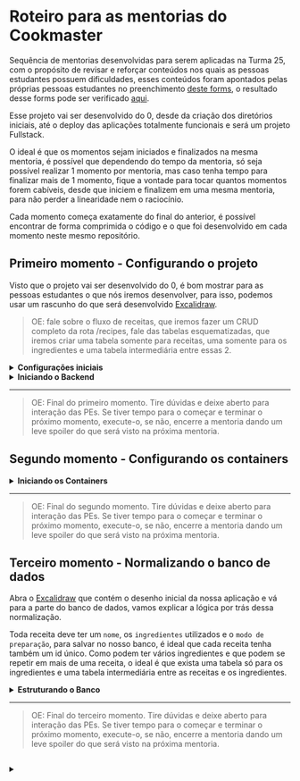 # Roteiro para as mentorias do Cookmaster

Sequência de mentorias desenvolvidas para serem aplicadas na Turma 25, com o propósito de revisar e reforçar conteúdos nos quais as pessoas estudantes possuem dificuldades, esses conteúdos foram apontados pelas próprias pessoas estudantes no preenchimento [deste forms](https://forms.gle/6EdTi8LecdZVUiyt9), o resultado desse forms pode ser verificado [aqui](https://betrybe.slack.com/archives/C03N2F2FGKA/p1680096291916419?thread_ts=1680016591.667539&cid=C03N2F2FGKA).

Esse projeto vai ser desenvolvido do 0, desde da criação dos diretórios iniciais, até o deploy das aplicações totalmente funcionais e será um projeto Fullstack.

O ideal é que os momentos sejam iniciados e finalizados na mesma mentoria, é possível que dependendo do tempo da mentoria, só seja possível realizar 1 momento por mentoria, mas caso tenha tempo para finalizar mais de 1 momento, fique a vontade para tocar quantos momentos forem cabíveis, desde que iniciem e finalizem em uma mesma mentoria, para não perder a linearidade nem o raciocínio.

Cada momento começa exatamente do final do anterior, é possível encontrar de forma comprimida o código e o que foi desenvolvido em cada momento neste mesmo repositório.

## Primeiro momento - Configurando o projeto

Visto que o projeto vai ser desenvolvido do 0, é bom mostrar para as pessoas estudantes o que nós iremos desenvolver, para isso, podemos usar um rascunho do que será desenvolvido [Excalidraw](https://excalidraw.com/#json=6wcoKP05324pM-kWfEPJc,8l9ZOf9zpwMn1Y8nOyL0XA).

> OE: fale sobre o fluxo de receitas, que iremos fazer um CRUD completo da rota /recipes, fale das tabelas esquematizadas, que iremos criar uma tabela somente para receitas, uma somente para os ingredientes e uma tabela intermediária entre essas 2.

<details>
<summary><strong>Configurações iniciais</strong></summary>

> OE: Abra o VSCode em um diretório vazio que você escolher para utilizar na mentoria, a sugestão é que o nome desse diretório seja Cookmaster

1. Faça a conexão do seu diretório local com o repositório no github onde você irá disponibilizar o código para as PEs:

~~~bash
git remote add triboA git@github.com:tryber/sd-0XX-a-live-lectures.git
git remote add triboB git@github.com:tryber/sd-0XX-b-live-lectures.git
~~~

> OE: É possível que surjam dúvidas sobre essa adição de remotos, tire um tempo para possíveis dúvidas, explique que é possível adicionarmos vários remotos nos nossos projetos, e que o *alias* do `origin` é somente o padrão. Utilize o comando `git remote -v` para exibir os remotos desse projeto.

2. Crie uma branch nova:

~~~bash
gco -b cookmaster-configs-iniciais
~~~

3. Criar os diretórios para iniciar a criação da aplicação:

~~~bash
mkdir backend frontend
~~~

4. Entre no diretório do frontend e inicie uma aplicação `React`:

~~~bash
cd frontend
npx create-react-app .
~~~

> OE: Mostre a aplicação rodando no navegador e depois encerre a aplicação por enquanto utilizando o Ctrl + C

5. Entre no diretório do backend e inicie uma aplicação `Node.js`:

~~~bash
cd ../backend
npm init -y 
~~~

> OE: Mostre o arquivo package.json, mostre que foi criado com somente 1 script e que não possui nenhuma dependência instalada ainda.

6. Instale algumas dependências

> OE: Peça colaboração das PEs para determinar quais dependências serão instaladas

~~~bash
npm i express mysql2 sequelize
~~~

> OE: Mostre novamente o package.json e mostre que as dependências foram instaladas

7. Instale dependências de desenvolvimento

~~~bash
npm i -D typescript @types/express @types/node @types/sequelize ts-node-dev nodemon
~~~

8. Inicie a configuração do eslint:

~~~bash
npx eslint --init
~~~

> OE: Utilize as configurações abaixo:

![eslint configs backend](./images/eslint-configs-backend.png)

9. Adicione novas configurações ao arquivo `.eslintrc.json`

> OE: Utilize as configurações [desse arquivo](./backend/.eslintrc.json)

10. Crie o arquivo `.eslintignore`

~~~bash
touch .eslintignore 
~~~

11. Adicione as seguintes linhas ao `.eslintignore`:

~~~.eslintignore
nyc.config.js
node_modules/
tests/
build/
src/database/migrations
src/database/seeders
src/database/config
src/database/models/index.ts
~~~

> OE: É possível que algumas dúvidas surjam sobre o motivo de estarem sendo adicionados aqui diretórios que ainda não existem e como você sabe que serão esses, diga que é por experiências prévias e que se for necessário, você pode alterar esse arquivo, removendo ou adicionando novos diretórios.

12. Crie o arquivo `.gitignore`:

~~~bash
touch .gitignore
~~~

13. Adicione o diretório `node_modules` ao arquivo `.gitignore`:

~~~.gitignore
node_modules
~~~

14. Faça um commit descritivo

> OE: utilize a extensão `Conventional Commits`, se quiser, ou faça os commits de forma tradicional pelo terminal, ou use a aba `Source Control` do VSCode para fazer os commits.

15. Faça um push:

~~~bash
git push triboA cookmaster-configs-iniciais
git push triboB cookmaster-configs-iniciais
~~~

</details>

<details>
<summary><strong>Iniciando o Backend</strong></summary>

Visto que a base do frontend já foi criada com o comando `npx create-react-app .`, vamos somente criar os arquivos de inicialização do backend.

> OE: Os comandos a seguir estarão considerando que o seu terminal esteja dentro do diretório `backend`

1. Crie o arquivo `tsconfig.json`:

~~~bash
touch tsconfig.json
~~~

2. Adicione as seguintes configurações no arquivo `tsconfig.json`:

~~~json
{
  "compilerOptions": {
    "module": "commonjs",
    "target": "es6",
    "rootDir": "./src",
    "outDir": "./dist",
    "esModuleInterop": true,
    "strict": true
  }
}
~~~

3. Crie o diretório `src`:

~~~bash
mkdir src
~~~

4. Crie os arquivos `server.ts` e `app.ts`:

~~~bash
touch src/server.ts src/app.ts
~~~

5. Adicione o seguinte código no arquivo `app.ts`:

~~~typescript
// app.ts
import express, { Request, Response } from 'express';

const app = express();

app.use(express.json());

app.get('/', (_req: Request, res: Response) => {
  res.status(200).send('A API tá on!');
});

export default app;
~~~

6. Adicione o seguinte código no arquivo `server.ts`:

~~~typescript
// server.ts
import app from './app';

const PORT = process.env.APP_PORT || 3001;

app.listen(PORT, () => {
  console.log(`Server is running at PORT: ${PORT}`);
});
~~~

7. Adicione os seguintes scripts no arquivo `package.json`:

~~~json
// ...
  "dev": "nodemon --watch \"./src/**\" ./src/server.ts",
  "tsnd": "tsnd ./src/server.ts",
  "start": "npm run build && node ./dist/index.js",
  "build": "tsc"
// ..
~~~

8. Rode a aplicação usando o script `dev`:

~~~bash
npm run dev
~~~

9. Faça uma requisição para a rota `/`:

~~~http
localhost:3001/
~~~

> OE: Mostre a resposta da requisição e que é exatamente o que nós colocamos pra retornar no arquivo `app.ts`, depois disso pare a aplicação utilizando Ctrl + C.

10. Rode a aplicação usando o script `tsnd`:

~~~bash
npm run tsnd
~~~

> OE: Faça novamente a requisição para a rota `/` e mostre que a resposta foi a mesma, o ponto aqui é mostrar que dá pra usar 2 recursos diferentes para rodar nossas aplicações, mas que o resultado é o mesmo. Fique a vontade caso queira modificar o arquivo `app.ts` e mostrar os servidores recarregando. A partir daqui você escolhe qual dos 2 scripts você irá usar.

11. Faça um commit descritivo

> OE: utilize a extensão `Conventional Commits`, se quiser, ou faça os commits de forma tradicional pelo terminal, ou use a aba `Source Control` do VSCode para fazer os commits.

12. Faça um push:

~~~bash
git push triboA cookmaster-configs-iniciais
git push triboB cookmaster-configs-iniciais
~~~

</details>

---

> OE: Final do primeiro momento. Tire dúvidas e deixe aberto para interação das PEs.
> Se tiver tempo para o começar e terminar o próximo momento, execute-o, se não, encerre a mentoria dando um leve spoiler do que será visto na próxima mentoria.

## Segundo momento - Configurando os containers

<details>
<summary><strong>Iniciando os Containers</strong></summary>

1. Crie uma branch nova:

~~~bash
gco -b cookmaster-docker
~~~

> OE: Os comandos a seguir estarão considerando que o seu terminal esteja dentro do diretório `raiz`

2. Criar o arquivo `docker-compose.yml`:

~~~bash
touch docker-compose.yml
~~~

3. Criar os arquivos `Dockerfile`

~~~bash
touch backend/Dockerfile frontend/Dockerfile 
~~~

4. Abra o arquivo `docker-compose` e adicionar as seguintes configurações:

> OE: adicione as configurações 1 por 1 e comente sobre elas, tirando dúvidas se surgirem;
> Na hora de escrever o `command` escolha o script que você tiver mais familiaridade ou preferência, `dev` ou `tsnd`;

~~~yml
version: '3.9'
services:
  frontend:
    container_name: cookmaster-fe
    build: ./frontend
    ports:
      - 3000:3000
    working_dir: /app-frontend
    volumes: 
      - ./frontend/src:/app-frontend/src
    depends_on:
      backend:
        condition: service_healthy
    # Os `healthcheck` devem garantir que a aplicação
    # está operacional, antes de liberar o container
    healthcheck:
      test: ["CMD", "lsof", "-t", "-i:3000"]  # Caso utilize outra porta interna para o front, altere ela aqui também
      timeout: 10s
      retries: 5
  backend:
    container_name: cookmaster-be
    build: ./backend
    ports:
      - 3001:3001
    working_dir: /app-backend
    # Caso queira que o container esteja atualizado durante o desenvolvimento, sem que você precise ficar fazendo down e up dos containers, descomente as 3 linhas abaixo
    # Escolha o script você vai adicionar aqui de acordo com o que você preferir usar, dev ou tsnd
    command: dev 
    volumes: 
      - ./backend/src:/app-backend/src
    depends_on:
      db:
        condition: service_healthy
    environment:
      - APP_PORT=3001
      - JWT_SECRET=jwt_secret
      # Os dados abaixo se referem ao container `db`
      # Dica: Relembre aqui da comunicação interna entre containers
      - DB_USER=root
      - DB_PASS=123456
      - DB_HOST=db
      - DB_PORT=3306
    healthcheck:
      test: ["CMD", "lsof", "-t", "-i:3001"] # Caso utilize outra porta interna para o back, altere ela aqui também
      timeout: 10s
      retries: 5
  db:
    image: mysql:8.0.21
    container_name: cookmaster-db
    ports:
      - 3002:3306
    environment:
      - MYSQL_ROOT_PASSWORD=123456
    restart: 'always'
    healthcheck:
      test: ["CMD", "mysqladmin" ,"ping", "-h", "localhost"] # Deve aguardar o banco ficar operacional
      timeout: 10s
      retries: 5
    cap_add:
      - SYS_NICE # Deve omitir alertas menores
~~~

5. Abra o arquivo `backend/Dockerfile` e adicione as seguintes configurações:

>OE: adicione as configurações 1 por 1 e comente sobre elas, tirando dúvidas se surgirem

~~~Dockerfile
FROM node:16.14-alpine

WORKDIR /app-backend

COPY package*.json ./

RUN npm install

COPY . ./

EXPOSE 3001

ENTRYPOINT [ "npm", "run" ]

CMD [ "start" ]
~~~

6. Abra o arquivo `frontend/Dockerfile` e adicione as seguintes configurações:

>OE: adicione as configurações 1 por 1 e comente sobre elas, tirando dúvidas se surgirem

~~~Dockerfile
FROM node:16.14-alpine

WORKDIR /app-frontend

COPY package*.json ./

RUN npm install

COPY . ./

EXPOSE 3000

ENTRYPOINT [ "npm", "run" ]

CMD [ "start" ]
~~~

7. Rode o comando para subir os containers:

~~~bash
docker-compose up -d
~~~

8. Mostre os logs do container do backend:

~~~bash
docker logs -f cookmaster-be
~~~

9. Mostre os logs do container do frontend:

~~~bash
docker logs -f cookmaster-fe
~~~

10. Mostre os logs do container do banco de dados:

~~~bash
docker logs -f cookmaster-db
~~~

> OE: User Ctrl + C para parar a exibição de qualquer um dos containers

11. Abra no navegador o caminho `localhost:3000` e mostre a aplicação frontend rodando

12. Abra no navegador o caminho `localhost:3001` e mostre a resposta do backend

> OE: É esperado aqui que essa parte gere dúvidas de como isso aconteceu e como o `Docker` subiu as aplicações e porque não é necessário rodar os comandos para subir as aplicações, volte nos Dockerfile's e mostre as linhas dos `ENTRYPOINT`s e `CMD`s, explique que essas duas linhas estão executando os comandos para rodar os scripts que vão subir as aplicações.

13. Faça um commit descritivo

> OE: utilize a extensão `Conventional Commits`, se quiser, ou faça os commits de forma tradicional pelo terminal, ou use a aba `Source Control` do VSCode para fazer os commits.

14. Faça um push:

~~~bash
git push triboA cookmaster-docker
git push triboB cookmaster-docker
~~~

</details>

---

> OE: Final do segundo momento. Tire dúvidas e deixe aberto para interação das PEs.
> Se tiver tempo para o começar e terminar o próximo momento, execute-o, se não, encerre a mentoria dando um leve spoiler do que será visto na próxima mentoria.

## Terceiro momento - Normalizando o banco de dados

Abra o [Excalidraw](https://excalidraw.com/#json=6wcoKP05324pM-kWfEPJc,8l9ZOf9zpwMn1Y8nOyL0XA) que contém o desenho inicial da nossa aplicação e vá para a parte do banco de dados, vamos explicar a lógica por trás dessa normalização.

Toda receita deve ter um `nome`, os `ingredientes` utilizados e o `modo de preparação`, para salvar no nosso banco, é ideal que cada receita tenha também um id único. Como podem ter vários ingredientes e que podem se repetir em mais de uma receita, o ideal é que exista uma tabela só para os ingredientes e uma tabela intermediária entre as receitas e os ingredientes.

<details>
<summary><strong>Estruturando o Banco</strong></summary>

> OE: Os comandos a seguir estarão considerando que o seu terminal esteja dentro do diretório `backend`

1. Crie o diretório `database`:

~~~bash
mkdir src/database
~~~

2. Crie o arquivo `cookmaster.sql`:

~~~bash
touch src/database/cookmaster.sql
~~~

> OE: Os próximos passos estarão considerando que você está editando o arquivo `cookmaster.sql`
> Após cada passo, rode as querys

3. Adicione as querys para droppar e criar o banco:

~~~sql
DROP DATABASE IF EXISTS cookmaster;

CREATE DATABASE cookmaster;
~~~

4. Adicione a query para criar a tabela `recipes`:

~~~sql
CREATE TABLE cookmaster.recipes(
  id INTEGER NOT NULL PRIMARY KEY,
  name VARCHAR(25) NOT NULL,
  preparation VARCHAR(500) NOT NULL
);
~~~

5. Adicione a query para popular a tabela `recipes`:

~~~sql
INSERT INTO cookmaster.recipes VALUES
  (1, 'banana caramelizada', 'coloque o açúcar na frigideira até virar caramelo e jogue a banana'),
  (2, 'Frango do Jacquin', '10 min no forno'),
  (3, 'Pudim de leite condensado', 'bata o leite condensado, o creme de leite e os ovos no liquidificador por 5 minutos, enquanto isso, coloque o açúcar na frigideira até virar caramelo, ponha o caramelo em uma forma e despeje a misturam em cima, coloque para gelar'),
  (4, 'Bolo de fubá', 'coloque o fubá, a farinha de trigo e o fermento em pó em um recipiente e misture. Ponha no liquidificador, 3 ovos, o leite, o óleo e o açúcar. Junte as duas misturas e misture. Transfira a massa para uma forma untada. Leve para assar por 30 minutos'),
  (5, 'Arroz doce', 'Misture o arroz com a água fria numa panela grande para cozinhar. Com duas gemas e açúcar, faça uma gemada e misture com o leite condensado. Misture o arroz com a gemada, o leite condensado e o leite de coco e continue mexendo por 5 min'),
  (6, 'Bolo de abacate', 'Amasse o abacate até que vire uma pasta. Em uma batedeira, adicione o açúcar, a manteiga e bata até formar um creme depois adicione os outros ingredientes, adicione o abacate a massa. Despeje a massa em uma forma untada. Leve ao forno por 50 minutos');
~~~

6. Adicione a query para criar a tabela `ingredients`:

~~~sql
CREATE TABLE IF NOT EXISTS cookmaster.ingredients(
  id INTEGER NOT NULL PRIMARY KEY,
  name VARCHAR(50) NOT NULL
);
~~~

7. Adicione a query para popular a tabela `ingredients`:

~~~sql
INSERT INTO cookmaster.ingredients VALUES
  (1, 'Abacate amassado'),
  (2, 'Açúcar'),
  (3, 'Água'),
  (4, 'Arroz'),
  (5, 'Banana'),
  (6, 'Baunilha'),
  (7, 'Canela em pó'),
  (8, 'Creme de leite'),
  (9, 'Farinha de trigo'),
  (10, 'Fermento em pó'),
  (11, 'Frango'),
  (12, 'Fubá'),
  (13, 'Gemas'),
  (14, 'Leite'),
  (15, 'Leite condensado'),
  (16, 'Leite de coco'),
  (17, 'Leite em pó'),
  (18, 'Manteiga'),
  (19, 'Óleo'),
  (20, 'Ovos');
~~~

8. Adicione a query para criar a tabela `recipes_ingredients`:

~~~sql
CREATE TABLE IF NOT EXISTS cookmaster.recipes_ingredients(
  `recipe_id` INT NOT NULL, 
  `ingredient_id` INT NOT NULL,
  FOREIGN KEY (`recipe_id`) REFERENCES cookmaster.recipes (id),
  FOREIGN KEY (`ingredient_id`) REFERENCES cookmaster.ingredients (id),
  PRIMARY KEY (`recipe_id`, `ingredient_id`)
);
~~~

9. Adicione a query para popular a tabela `recipes_ingredients`:

~~~sql
INSERT INTO cookmaster.recipes_ingredients VALUES
  (1, 5),
  (1, 2),
  (2, 11),
  (3, 15),
  (3, 8),
  (3, 20),
  (3, 2),
  (4, 12),
  (4, 9),
  (4, 10),
  (4, 20),
  (4, 14),
  (4, 19),
  (4, 2),
  (5, 4),
  (5, 15),
  (5, 13),
  (5, 2),
  (5, 16),
  (5, 7),
  (5, 3),
  (6, 1),
  (6, 9),
  (6, 18),
  (6, 2),
  (6, 20),
  (6, 6),
  (6, 10),
  (6, 17);
~~~

> OE: Mostre como ficou o banco e cada uma das tabelas

10. Faça um commit descritivo

> OE: utilize a extensão `Conventional Commits`, se quiser, ou faça os commits de forma tradicional pelo terminal, ou use a aba `Source Control` do VSCode para fazer os commits.

11. Faça um push:

~~~bash
git push triboA cookmaster-docker
git push triboB cookmaster-docker
~~~

</details>

---

> OE: Final do terceiro momento. Tire dúvidas e deixe aberto para interação das PEs.
> Se tiver tempo para o começar e terminar o próximo momento, execute-o, se não, encerre a mentoria dando um leve spoiler do que será visto na próxima mentoria.

~~~typescript

~~~

<details>
<summary><strong></strong></summary>
</details>

~~~bash

~~~
